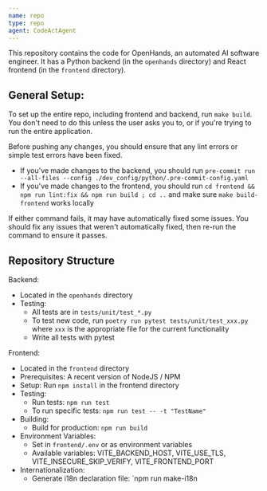 ```yaml
---
name: repo
type: repo
agent: CodeActAgent
---
```

This repository contains the code for OpenHands, an automated AI software engineer. It has a Python backend
(in the `openhands` directory) and React frontend (in the `frontend` directory).

## General Setup:
To set up the entire repo, including frontend and backend, run `make build`.
You don't need to do this unless the user asks you to, or if you're trying to run the entire application.

Before pushing any changes, you should ensure that any lint errors or simple test errors have been fixed.

* If you've made changes to the backend, you should run `pre-commit run --all-files --config ./dev_config/python/.pre-commit-config.yaml`
* If you've made changes to the frontend, you should run `cd frontend && npm run lint:fix && npm run build ; cd ..` and make sure `make build-frontend` works locally

If either command fails, it may have automatically fixed some issues. You should fix any issues that weren't automatically fixed,
then re-run the command to ensure it passes.

## Repository Structure
Backend:
- Located in the `openhands` directory
- Testing:
  - All tests are in `tests/unit/test_*.py`
  - To test new code, run `poetry run pytest tests/unit/test_xxx.py` where `xxx` is the appropriate file for the current functionality
  - Write all tests with pytest

Frontend:
- Located in the `frontend` directory
- Prerequisites: A recent version of NodeJS / NPM
- Setup: Run `npm install` in the frontend directory
- Testing:
  - Run tests: `npm run test`
  - To run specific tests: `npm run test -- -t "TestName"`
- Building:
  - Build for production: `npm run build`
- Environment Variables:
  - Set in `frontend/.env` or as environment variables
  - Available variables: VITE_BACKEND_HOST, VITE_USE_TLS, VITE_INSECURE_SKIP_VERIFY, VITE_FRONTEND_PORT
- Internationalization:
  - Generate i18n declaration file: `npm run make-i18n
